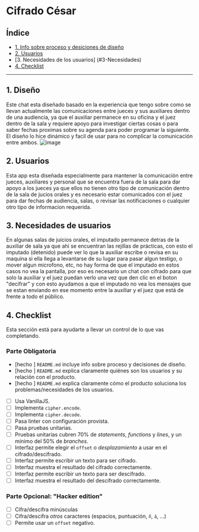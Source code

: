 # Cifrado César

## Índice

* [1. Info sobre proceso y desiciones de diseño](#1-Diseño)
* [2. Usuarios](#2-Usuarios)
* [3. Necesidades de los usuarios] (#3-Necesidades)
* [4. Checklist](#4-checklist)

***

## 1. Diseño

Este chat esta diseñado basado en la experiencia que tengo sobre como se llevan actualmente las comunicaciones entre jueces y sus auxiliares dentro de una audiencia, ya que el auxiliar permanece en su oficina y el juez dentro de la sala y requiere apoyo para investigar ciertas cosas o para saber fechas proximas sobre su agenda para poder programar la siguiente. El diseño lo hice dinámico y facil de usar para no complicar la comunicación entre ambos.
![image](https://user-images.githubusercontent.com/108889788/182461246-2f537455-fcfa-403f-84e4-5843d17530f5.png)


## 2. Usuarios

Esta app esta diseñada especialmente para mantener la comunicación entre jueces, auxiliares y personal que se encuentra fuera de la sala para dar apoyo a los jueces ya que ellos no tienen otro tipo de comunicación dentro de la sala de jucios orales y es necesario estar comunicados con el juez para dar fechas de audiencia, salas, o revisar las notificaciones o cualquier otro tipo de informacion requerida.

## 3. Necesidades de usuarios

En algunas salas de juicios orales, el imputado permanece detras de la auxiliar de sala ya que ahi se encuentran las rejillas de prácticas, con esto el imputado (detenido) puede ver lo que la auxiliar escribe o revisa en su maquina si ella llega a levantarse de su lugar para pasar algun testigo, o mover algun microfono, etc, no hay forma de que el imputado en estos casos no vea la pantalla, por eso es necesario un chat con cifrado para que solo la auxiliar y el juez puedan verlo una vez que den clic en el boton "decifrar" y con esto ayudamos a que el imputado no vea los mensajes que se estan enviando en ese momento entre la auxiliar y el juez que está de frente a todo el público.


## 4. Checklist

Esta sección está para ayudarte a llevar un control de lo que vas completando.

### Parte Obligatoria

* [hecho ] `README.md` incluye info sobre proceso y decisiones de diseño.
* [hecho ] `README.md` explica claramente quiénes son los usuarios y su relación con
  el producto.
* [hecho ] `README.md` explica claramente cómo el producto soluciona los
  problemas/necesidades de los usuarios.
* [ ] Usa VanillaJS.
* [ ] Implementa `cipher.encode`.
* [ ] Implementa `cipher.decode`.
* [ ] Pasa linter con configuración provista.
* [ ] Pasa pruebas unitarias.
* [ ] Pruebas unitarias cubren 70% de _statements_, _functions_ y _lines_, y un
  mínimo del 50% de _branches_.
* [ ] Interfaz permite elegir el `offset` o _desplazamiento_ a usar en el
  cifrado/descifrado.
* [ ] Interfaz permite escribir un texto para ser cifrado.
* [ ] Interfaz muestra el resultado del cifrado correctamente.
* [ ] Interfaz permite escribir un texto para ser descifrado.
* [ ] Interfaz muestra el resultado del descifrado correctamente.

### Parte Opcional: "Hacker edition"

* [ ] Cifra/descifra minúsculas
* [ ] Cifra/descifra _otros_ caracteres (espacios, puntuación, `ñ`, `á`, ...)
* [ ] Permite usar un `offset` negativo.
